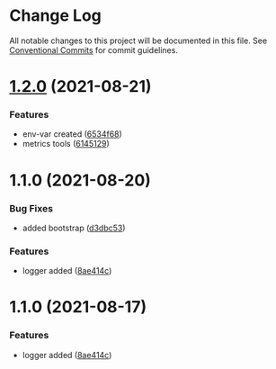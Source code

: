 # Change Log

All notable changes to this project will be documented in this file.
See [Conventional Commits](https://conventionalcommits.org) for commit guidelines.

# [1.2.0](https://github.com/auth-plus/auth-plus-tools/compare/@auth-plus/logger@1.1.0...@auth-plus/logger@1.2.0) (2021-08-21)


### Features

* env-var created ([6534f68](https://github.com/auth-plus/auth-plus-tools/commit/6534f6887adaed18b3b60fd6a65f290a3838bc30))
* metrics tools ([6145129](https://github.com/auth-plus/auth-plus-tools/commit/6145129cb3140dea3c4a642275064f7f02993fd6))





# 1.1.0 (2021-08-20)


### Bug Fixes

* added bootstrap ([d3dbc53](https://github.com/auth-plus/auth-plus-tools/commit/d3dbc533bece07ffde8ecfac57c143aa3cf71eea))


### Features

* logger added ([8ae414c](https://github.com/auth-plus/auth-plus-tools/commit/8ae414c6967953377cfd5089f7b1320bb49c8e37))





# 1.1.0 (2021-08-17)


### Features

* logger added ([8ae414c](https://github.com/auth-plus/auth-plus-tools/commit/8ae414c6967953377cfd5089f7b1320bb49c8e37))
